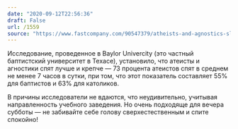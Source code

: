 ```yaml
---
date: "2020-09-12T22:56:36"
draft: False
url: /1559
source: "https://www.fastcompany.com/90547379/atheists-and-agnostics-sleep-better-than-catholics-and-baptists"
---
```


Исследование, проведенное в Baylor Univercity (это частный баптистский университет в Техасе), установило, что атеисты и агностики спят лучше и крепче — 73 процента атеистов спят в среднем не менее 7 часов в сутки, при том, что этот показатель составляет 55% для баптистов и 63% для католиков.

В причины исследователи не вдаются, что неудивительно, учитывая направленность учебного заведения. Но очень подходяще для вечера субботы — не забивайте себе голову сверхестественным и спите спокойно!
